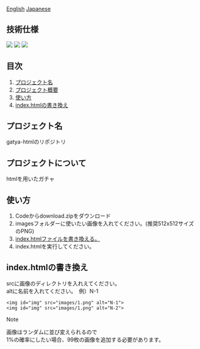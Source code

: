 
[English](/README.md)  [Japanese](/README-ja.md)
## 技術仕様
<img src="https://img.shields.io/badge/-Html5-E34F26.svg?logo=html5&style=plastic"> <img src="https://img.shields.io/badge/-Css3-1572B6.svg?logo=css3&style=plastic"> <img src="https://img.shields.io/badge/-Javascript-F7DF1E.svg?logo=javascript&style=plastic">

## 目次　　
1. [プロジェクト名](#プロジェクト名)
2. [プロジェクト概要](#プロジェクトについて)
3. [使い方](#使い方)
4. [index.htmlの書き換え](#indexhtmlの書き換え)

<!-- プロジェクト名 -->
## プロジェクト名
gatya-htmlのリポジトリ

<!-- プロジェクトについて -->
## プロジェクトについて
htmlを用いたガチャ

<!-- 使い方 -->
## 使い方
1. Codeからdownload.zipをダウンロード
2. imagesフォルダーに使いたい画像を入れてください。(推奨512x512サイズのPNG)
3. [index.htmlファイルを書き換える。](#indexhtmlの書き換え)
4. index.htmlを実行してください。

<!-- index.htmlの書き換え -->
## index.htmlの書き換え
srcに画像のディレクトリを入れえてください。  
altに名前を入れてください。　例）N-1
```
<img id="img" src="images/1.png" alt="N-1">
<img id="img" src="images/1.png" alt="N-2">
```
> [!NOTE] 
> 画像はランダムに並び変えられるので  
> 1%の確率にしたい場合、99枚の画像を追加する必要があります。
